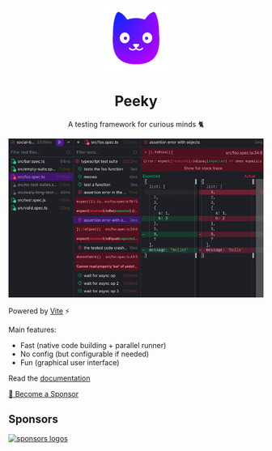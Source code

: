 <p align="center"><img src="docs/public/logo.svg" width="128" height="128" alt="Peeky logo"></p>

<h1 align="center">Peeky</h1>

<p align="center">A testing framework for curious minds 🐈️</p>

<p align="center"><img src="docs/public/home-screenshot.png" alt="Screenshot of the UI"></p>

Powered by [Vite](https://vitejs.dev/) ⚡️

Main features:

- Fast (native code building + parallel runner)
- No config (but configurable if needed)
- Fun (graphical user interface)

Read the [documentation](https://peeky.netlify.app/)

[💚️ Become a Sponsor](https://github.com/sponsors/Akryum)

## Sponsors

[![sponsors logos](https://guillaume-chau.info/sponsors.png)](https://guillaume-chau.info/sponsors)

